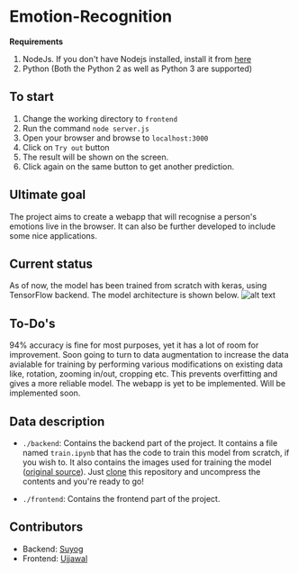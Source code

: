 # Emotion-Recognition

**Requirements**
1. NodeJs. If you don't have Nodejs installed, install it from [here](https://nodejs.org/)
2. Python (Both the Python 2 as well as Python 3 are supported)

## To start
1. Change the working directory to `frontend`
2. Run the command `node server.js`
3. Open your browser and browse to `localhost:3000`
4. Click on `Try out` button
5. The result will be shown on the screen.
6. Click again on the same button to get another prediction.

## Ultimate goal
The project aims to create a webapp that will recognise a person's emotions live in the browser. It can also be further developed to include some nice applications.
## Current status
As of now, the model has been trained from scratch with keras, using TensorFlow backend. The model architecture is shown below.
![alt text](https://github.com/IAmSuyogJadhav/Emotion-Recognition/blob/master/network.png)

## To-Do's
94% accuracy is fine for most purposes, yet it has a lot of room for improvement. Soon going to turn to data augmentation to increase the data avialable for training by performing various modifications on existing data like, rotation, zooming in/out, cropping etc. This prevents overfitting and gives a more reliable model.
The webapp is yet to be implemented. Will be implemented soon.

## Data description
* ```./backend```: Contains the backend part of the project. It contains a file named ```train.ipynb``` that has the code to train this model from scratch, if you wish to. It also contains the images used for training the model ([original source](https://github.com/muxspace/facial_expressions)). Just [clone](https://codeload.github.com/IAmSuyogJadhav/Emotion-Recognition/zip/master) this repository and uncompress the contents and you're ready to go!

* ```./frontend```: Contains the frontend part of the project.

## Contributors
* Backend: [Suyog](https://github.com/IAmSuyogJadhav/)
* Frontend: [Ujjawal](https://github.com/ujjawaljaiswal2017)
